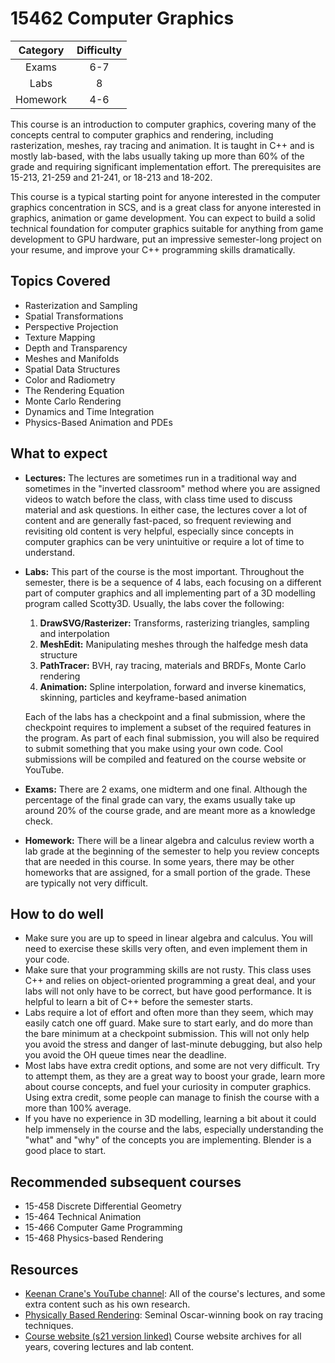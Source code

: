 # 15462 Computer Graphics

| Category | Difficulty |
|:-:       | :-:        |
| Exams    | 6-7        |
| Labs     | 8          |
| Homework | 4-6        |
This course is an introduction to computer graphics, covering many of the concepts central to computer graphics and rendering, including rasterization, meshes, ray tracing and animation. It is taught in C++ and is mostly lab-based, with the labs usually taking up more than 60% of the grade and requiring significant implementation effort. The prerequisites are 15-213, 21-259 and 21-241, or 18-213 and 18-202.

This course is a typical starting point for anyone interested in the computer graphics concentration in SCS, and is a great class for anyone interested in graphics, animation or game development. You can expect to build a solid technical foundation for computer graphics suitable for anything from game development to GPU hardware, put an impressive semester-long project on your resume, and improve your C++ programming skills dramatically.

## Topics Covered

- Rasterization and Sampling
- Spatial Transformations
- Perspective Projection
- Texture Mapping
- Depth and Transparency
- Meshes and Manifolds
- Spatial Data Structures
- Color and Radiometry
- The Rendering Equation
- Monte Carlo Rendering
- Dynamics and Time Integration
- Physics-Based Animation and PDEs

## What to expect

- **Lectures:** The lectures are sometimes run in a traditional way and sometimes in the "inverted classroom" method where you are assigned videos to watch before the class, with class time used to discuss material and ask questions. In either case, the lectures cover a lot of content and are generally fast-paced, so frequent reviewing and revisiting old content is very helpful, especially since concepts in computer graphics can be very unintuitive or require a lot of time to understand. 

- **Labs:** This part of the course is the  most important. Throughout the semester, there is be a sequence of 4 labs, each focusing on a different part of computer graphics and all implementing part of a 3D modelling program called Scotty3D. Usually, the labs cover the following:
    1. **DrawSVG/Rasterizer:** Transforms, rasterizing triangles, sampling and interpolation
    2. **MeshEdit:** Manipulating meshes through the halfedge mesh data structure
    3. **PathTracer:** BVH, ray tracing, materials and BRDFs, Monte Carlo rendering
    4. **Animation:** Spline interpolation, forward and inverse kinematics, skinning, particles and keyframe-based animation

    Each of the labs has a checkpoint and a final submission, where the checkpoint requires to implement a subset of the required features in the program. 
    As part of each final submission, you will also be required to submit something that you make using your own code. Cool submissions will be compiled and featured on the course website or YouTube.

- **Exams:** There are 2 exams, one midterm and one final. Although the percentage of the final grade can vary, the exams usually take up around 20% of the course grade, and are meant more as a knowledge check.

- **Homework:** There will be a linear algebra and calculus review worth a lab grade at the beginning of the semester to help you review concepts that are needed in this course. In some years, there may be other homeworks that are assigned, for a small portion of the grade. These are typically not very difficult.

## How to do well

- Make sure you are up to speed in linear algebra and calculus. You will need to exercise these skills very often, and even implement them in your code. 
- Make sure that your programming skills are not rusty. This class uses C++ and relies on object-oriented programming a great deal, and your labs will not only have to be correct, but have good performance. It is helpful to learn a bit of C++ before the semester starts.
- Labs require a lot of effort and often more than they seem, which may easily catch one off guard. Make sure to start early, and do more than the bare minimum at a checkpoint submission. This will not only help you avoid the stress and danger of last-minute debugging, but also help you avoid the OH queue times near the deadline.
- Most labs have extra credit options, and some are not very difficult. Try to attempt them, as they are a great way to boost your grade, learn more about course concepts, and fuel your curiosity in computer graphics. Using extra credit, some people can manage to finish the course with a more than 100% average.
- If you have no experience in 3D modelling, learning a bit about it could help immensely in the course and the labs, especially understanding the "what" and "why" of the concepts you are implementing. Blender is a good place to start.

## Recommended subsequent courses

- 15-458 Discrete Differential Geometry
- 15-464 Technical Animation
- 15-466 Computer Game Programming
- 15-468 Physics-based Rendering

## Resources

- [Keenan Crane's YouTube channel](https://www.youtube.com/c/keenancrane/): All of the course's lectures, and some extra content such as his own research. 
- [Physically Based Rendering](https://www.pbr-book.org/3ed-2018/contents): Seminal Oscar-winning book on ray tracing techniques.
- [Course website (s21 version linked)](http://15462.courses.cs.cmu.edu/spring2021/home) Course website archives for all years, covering lectures and lab content.
